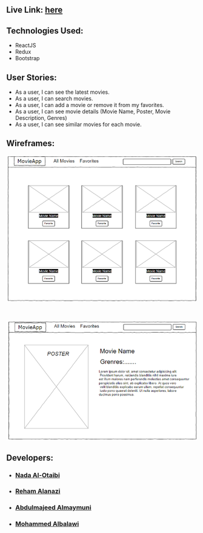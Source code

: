 ## Live Link: [here](https://mhmdrashed.github.io/Project_MovieApp_React/)

## Technologies Used: 

- ReactJS
- Redux
- Bootstrap

## User Stories:

- As a user, I can see the latest movies.
- As a user, I can search movies.
- As a user, I can add a movie or remove it from my favorites.
- As a user, I can see movie details (Movie Name, Poster, Movie Description, Genres)
- As a user, I can see similar movies for each movie.

## Wireframes:

![wf1](./wf1.png)

<br />

![wf1](./wf2.png)

## Developers: 

<ul>

<li> 

### [Nada Al-Otaibi](https://github.com/NadaAlOtaibi) </li>
<li> 

### [Reham Alanazi](https://github.com/unzreham) </li>
<li> 

### [Abdulmajeed Almaymuni](https://github.com/Abdulmajeed-Almaymuni) </li>
<li> 

### [Mohammed Albalawi](https://github.com/MhmdRashed) </li>

</ul>
